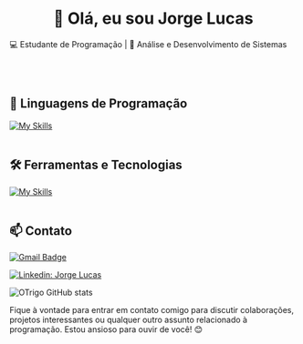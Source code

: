 
<h1  align="center">👋 Olá, eu sou Jorge Lucas</h1>

  

<p  align="center">

💻 Estudante de Programação | 🚀 Análise e Desenvolvimento de Sistemas

</p><br><br>

  
  

## 🚀 Linguagens de Programação

[![My Skills](https://skillicons.dev/icons?i=java,python,javascript,c,php)](https://skillicons.dev)<br><br>

  

## 🛠️ Ferramentas e Tecnologias

[![My Skills](https://skillicons.dev/icons?i=vscode,eclipse,mysql,bootstrap,git,github)](https://skillicons.dev)<br><br>

  

## 📫 Contato

  

[![Gmail Badge](https://img.shields.io/badge/-Jorge%20Lucas-006bed?style=flat-square&logo=Gmail&logoColor=white&link=mailto:jorgelucastcoronado@gmail.com)](mailto:{jorgelucastcoronado@gmail.com})

[![Linkedin: Jorge Lucas](https://img.shields.io/badge/-Jorge%20Lucas-blue?style=flat-square&logo=Linkedin&logoColor=white&link=https://www.linkedin.com/in/jorge-lucas-473a32211/)](https://www.linkedin.com/in/jorge-lucas-473a32211/)<br>

  
  

![OTrigo GitHub stats](https://github-readme-stats.vercel.app/api?username=OTrigo&show_icons=true&theme=radical)

  

Fique à vontade para entrar em contato comigo para discutir colaborações, projetos interessantes ou qualquer outro assunto relacionado à programação. Estou ansioso para ouvir de você! 😊 <br><br>